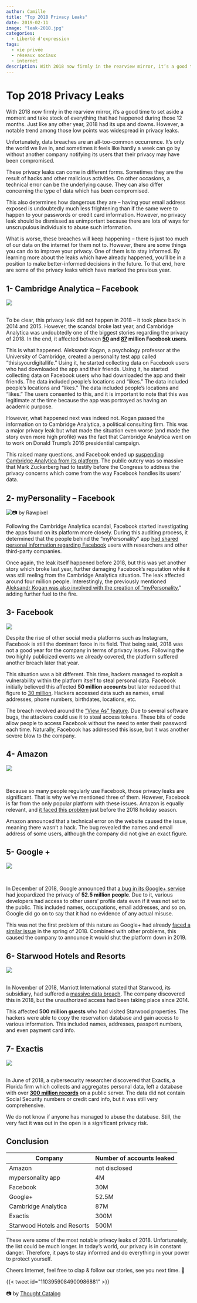 ```yaml
---
author: Camille
title: "Top 2018 Privacy Leaks"
date: 2019-02-11
image: "leak-2018.jpg"
categories:
  - Liberté d'expression
tags:
  - vie privée
  - réseaux sociaux
  - internet
description: With 2018 now firmly in the rearview mirror, it’s a good time to set aside a moment and take stock of everything that had happened during those 12 months. Just like any other year, 2018 had its ups and downs. However, a notable trend among those low points was widespread in privacy leaks.
---
```


# Top 2018 Privacy Leaks

With 2018 now firmly in the rearview mirror, it’s a good time to set aside a moment and take stock of everything that had happened during those 12 months. Just like any other year, 2018 had its ups and downs. However, a notable trend among those low points was widespread in privacy leaks.

Unfortunately, data breaches are an all-too-common occurrence. It’s only the world we live in, and sometimes it feels like hardly a week can go by without another company notifying its users that their privacy may have been compromised.

These privacy leaks can come in different forms. Sometimes they are the result of hacks and other malicious activities. On other occasions, a technical error can be the underlying cause. They can also differ concerning the type of data which has been compromised.

This also determines how dangerous they are – having your email address exposed is undoubtedly much less frightening than if the same were to happen to your passwords or credit card information. However, no privacy leak should be dismissed as unimportant because there are lots of ways for unscrupulous individuals to abuse such information.

What is worse, these breaches will keep happening – there is just too much of our data on the internet for them not to. However, there are some things you can do to improve your privacy. One of them is to stay informed. By learning more about the leaks which have already happened, you’ll be in a position to make better-informed decisions in the future. To that end, here are some of the privacy leaks which have marked the previous year.

## 1- Cambridge Analytica – Facebook

![](Cambridge-Analytica-logo.png)

</br> To be clear, this privacy leak did not happen in 2018 – it took place back in 2014 and 2015. However, the scandal broke last year, and Cambridge Analytica was undoubtedly one of the biggest stories regarding the privacy of 2018. In the end, it affected between **[50](https://www.nytimes.com/2018/03/19/technology/facebook-cambridge-analytica-explained.html) and [87](https://www.theguardian.com/technology/2018/apr/08/facebook-to-contact-the-87-million-users-affected-by-data-breach) million Facebook users**.

This is what happened. Aleksandr Kogan, a psychology professor at the University of Cambridge, created a personality test app called “thisisyourdigitallife.” Using it, he started collecting data on Facebook users who had downloaded the app and their friends. Using it, he started collecting data on Facebook users who had downloaded the app and their friends. The data included people’s locations and “likes.” The data included people’s locations and “likes.” The data included people’s locations and “likes.” The users consented to this, and it is important to note that this was legitimate at the time because the app was portrayed as having an academic purpose.

However, what happened next was indeed not. Kogan passed the information on to Cambridge Analytica, a political consulting firm. This was a major privacy leak but what made the situation even worse (and made the story even more high profile) was the fact that Cambridge Analytica went on to work on Donald Trump’s 2016 presidential campaign.

This raised many questions, and Facebook ended up [suspending Cambridge Analytica from its platform](https://newsroom.fb.com/news/2018/03/suspending-cambridge-analytica/). The public outcry was so massive that Mark Zuckerberg had to testify before the Congress to address the privacy concerns which come from the way Facebook handles its users’ data.

## 2- myPersonality – Facebook

![📷 by Rawpixel](top-2018-privacy-leak-min7.jpg "📷 by [Rawpixel](https://unsplash.com/photos/rENRXgLsDEQ)")

Following the Cambridge Analytica scandal, Facebook started investigating the apps found on its platform more closely. During this auditing process, it determined that the people behind the “myPersonality” app [had shared personal information regarding Facebook](https://newsroom.fb.com/news/2018/08/update-on-app-investigation/) users with researchers and other third-party companies.

Once again, the leak itself happened before 2018, but this was yet another story which broke last year, further damaging Facebook’s reputation while it was still reeling from the Cambridge Analytica situation. The leak affected around four million people. Interestingly, the previously mentioned [Aleksandr Kogan was also involved with the creation of “myPersonality,](https://www.businessinsider.com/facebook-bans-mypersonality-app-2018-8)” adding further fuel to the fire.

## 3- Facebook

![](facebook1.png) </br>

Despite the rise of other social media platforms such as Instagram, Facebook is still the dominant force in its field. That being said, 2018 was not a good year for the company in terms of privacy issues. Following the two highly publicized events we already covered, the platform suffered another breach later that year.

This situation was a bit different. This time, hackers managed to exploit a vulnerability within the platform itself to steal personal data. Facebook initially believed this affected **50 million accounts** but later reduced that figure to [30 million](https://newsroom.fb.com/news/2018/10/update-on-security-issue/). Hackers accessed data such as names, email addresses, phone numbers, birthdates, locations, etc.

The breach revolved around the [“View As” feature](https://newsroom.fb.com/news/2018/09/security-update/). Due to several software bugs, the attackers could use it to steal access tokens. These bits of code allow people to access Facebook without the need to enter their password each time. Naturally, Facebook has addressed this issue, but it was another severe blow to the company.

## 4- Amazon

![](amazon1.png)

</br>

Because so many people regularly use Facebook, those privacy leaks are significant. That is why we’ve mentioned three of them. However, Facebook is far from the only popular platform with these issues. Amazon is equally relevant, and [it faced this problem](https://www.cbsnews.com/news/amazon-data-breach-exposes-customer-emails-before-black-friday/) just before the 2018 holiday season.

Amazon announced that a technical error on the website caused the issue, meaning there wasn’t a hack. The bug revealed the names and email address of some users, although the company did not give an exact figure.

## 5- Google +

![](google-plus.png)

</br>

In December of 2018, Google announced that [a bug in its Google+ service](https://www.blog.google/technology/safety-security/expediting-changes-google-plus/) had jeopardized the privacy of **52.5 million people**. Due to it, various developers had access to other users’ profile data even if it was not set to the public. This included names, occupations, email addresses, and so on. Google did go on to say that it had no evidence of any actual misuse.

This was not the first problem of this nature as Google+ had already [faced a similar issue](https://blog.google/technology/safety-security/project-strobe/) in the spring of 2018. Combined with other problems, this caused the company to announce it would shut the platform down in 2019.

## 6- Starwood Hotels and Resorts

![](starwood-logo.png)

</br> In November of 2018, Marriott International stated that Starwood, its subsidiary, had suffered a [massive data breach](http://news.marriott.com/2018/11/marriott-announces-starwood-guest-reservation-database-security-incident/). The company discovered this in 2018, but the unauthorized access had been taking place since 2014.

This affected **500 million guests** who had visited Starwood properties. The hackers were able to copy the reservation database and gain access to various information. This included names, addresses, passport numbers, and even payment card info.

## 7- Exactis

![](exactis-logo.png)

</br> In June of 2018, a cybersecurity researcher discovered that Exactis, a Florida firm which collects and aggregates personal data, left a database with over [**300 million records**](https://www.wired.com/story/exactis-database-leak-340-million-records/) on a public server. The data did not contain Social Security numbers or credit card info, but it was still very comprehensive.

We do not know if anyone has managed to abuse the database. Still, the very fact it was out in the open is a significant privacy risk.

## Conclusion


  | Company                     | Number of accounts leaked |
  | --------------------------- | ------------------------- |
  | Amazon                      | not disclosed             |
  | mypersonality app           | 4M                        |
  | Facebook                    | 30M                       |
  | Google+                     | 52.5M                     |
  | Cambridge Analytica         | 87M                       |
  | Exactis                     | 300M                      |
  | Starwood Hotels and Resorts | 500M                      |

These were some of the most notable privacy leaks of 2018. Unfortunately, the list could be much longer. In today’s world, our privacy is in constant danger. Therefore, it pays to stay informed and do everything in your power to protect yourself.

Cheers Internet, feel free to clap & follow our stories, see you next time. 🤫

{{< tweet id="1103959084900986881" >}}

📷 by [Thought Catalog](https://unsplash.com/photos/tRL_Rkh6D8o)
